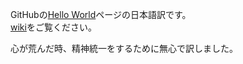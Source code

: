 GitHubの[Hello World](https://guides.github.com/activities/hello-world/)ページの日本語訳です。  
[wiki]()をご覧ください。

心が荒んだ時、精神統一をするために無心で訳しました。
